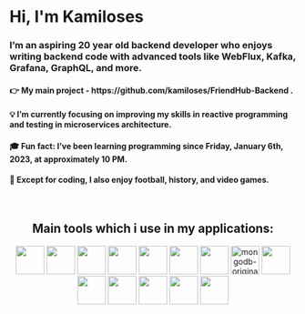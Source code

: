 <h1>Hi, I'm Kamiloses</h1>
<h3>I’m an aspiring 20 year old  backend developer who enjoys writing backend code  with advanced tools like WebFlux, Kafka, Grafana, GraphQL, and more.</h3>

<h4>  👉 My main project - https://github.com/kamiloses/FriendHub-Backend . </h4>
<h4>  💡 I’m currently focusing on improving my skills in reactive programming and testing in microservices architecture.
<h4>  🎓 Fun fact: I’ve been learning programming since Friday, January 6th, 2023, at approximately 10 PM.</h4>
<h4>  🔗 Except for coding, I also enjoy football, history, and video games.</h4>
<br>
<h2 align="center">Main tools which i use in my applications:</h2>
<p align="center">
  <img src="https://raw.githubusercontent.com/jmnote/z-icons/master/svg/java.svg" width="50" height="50"/>
  <img src="https://img.icons8.com/?size=100&id=90519&format=png&color=000000" width="50"/>
  <img src="https://www.svgrepo.com/show/303576/rabbitmq-logo.svg" width="50"/>
  <img src="https://cdn-icons-png.flaticon.com/512/919/919853.png" width="50"/>
  <img src="https://raw.githubusercontent.com/benc-uk/icon-collection/master/logos/prometheus-icon.svg" width="50" />
<img src="https://github.com/user-attachments/assets/a16332e3-1f85-4a5a-97d4-3b9cfcfd7313" width="50" />
  <img src="https://github.com/user-attachments/assets/c77169af-f4d4-4cba-a527-f10ed97b939f" width="50" />
<img src="https://github.com/user-attachments/assets/e2e033be-956c-4121-ae6a-83e985322ba6" alt="mongodb-original-wordmark" width="50" height="50">
<img src="https://github.com/user-attachments/assets/b197a5cb-327f-40a9-8024-11e0fec04bb7" width="50" height="50px" />
<img src="https://github.com/user-attachments/assets/54b85409-bd90-40d6-a501-6723c67ff9d8" width="50" height="50px" />
<img src="https://github.com/user-attachments/assets/af010af9-1ce5-47ac-a2c0-4f68702b396b" width="50" height="50px" />
<img src="https://www.svgrepo.com/show/452156/angular.svg" width="50" />
<img src="https://github.com/user-attachments/assets/01c54322-e08d-4a29-8eae-1a567d83d575" width="50" />
<img src="https://github.com/user-attachments/assets/d064586d-46c8-47ec-92c6-9d62e26466a5" width="50" />
</p>



   





